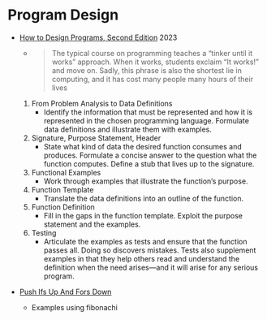 Program Design
==============

* [How to Design Programs, Second Edition](https://htdp.org/2023-3-6/Book/part_preface.html) 2023
    * > The typical course on programming teaches a “tinker until it works” approach. When it works, students exclaim “It works!” and move on. Sadly, this phrase is also the shortest lie in computing, and it has cost many people many hours of their lives
    1. From Problem Analysis to Data Definitions
        * Identify the information that must be represented and how it is represented in the chosen programming language. Formulate data definitions and illustrate them with examples.
    2. Signature, Purpose Statement, Header
        * State what kind of data the desired function consumes and produces. Formulate a concise answer to the question what the function computes. Define a stub that lives up to the signature.
    3. Functional Examples
        * Work through examples that illustrate the function’s purpose.
    4. Function Template
        * Translate the data definitions into an outline of the function.
    5. Function Definition
        * Fill in the gaps in the function template. Exploit the purpose statement and the examples.
    6. Testing
        * Articulate the examples as tests and ensure that the function passes all. Doing so discovers mistakes. Tests also supplement examples in that they help others read and understand the definition when the need arises—and it will arise for any serious program.

* [Push Ifs Up And Fors Down](https://matklad.github.io/2023/11/15/push-ifs-up-and-fors-down.html)
    * Examples using fibonachi
